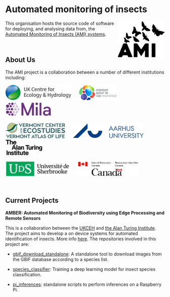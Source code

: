 # Automated monitoring of insects
<img src="https://github.com/AMI-system/.github/blob/main/logo/ami.png" align="right" height="120">

This organisation hosts the source code of software for deploying, and analysing data from, the [Automated Monitoring of Insects (AMI) systems](https://www.ceh.ac.uk/ukceh-ami-trap-automated-monitoring-insects).

&nbsp;
&nbsp;

## About Us

The AMI project is a collaboration between a number of different institutions including:


[<img src="https://github.com/AMI-system/.github/blob/main/logo/ukceh.png" alt="UKCEH Logo" height="50">](https://www.ceh.ac.uk/) &nbsp;&nbsp;&nbsp;&nbsp;
[<img src="https://github.com/AMI-system/.github/blob/main/logo/espace_montreal.png" alt="Espace pour la vie Montreal Logo" height="50">](https://espacepourlavie.ca/en) &nbsp;&nbsp;&nbsp;&nbsp;
[<img src="https://github.com/AMI-system/.github/blob/main/logo/mila.png" alt="MILA Logo" height="50">](https://mila.quebec/en) &nbsp;&nbsp;&nbsp;&nbsp;

[<img src="https://github.com/AMI-system/.github/blob/main/logo/vermont_ecostudies.png" alt="Vermont center for ecostudies logo Logo" height="50">](https://vtecostudies.org/) &nbsp;&nbsp;&nbsp;&nbsp;
[<img src="https://github.com/AMI-system/.github/blob/main/logo/aarhus.png" alt="Aarhus University Logo" height="50">](https://international.au.dk/) &nbsp;&nbsp;&nbsp;
[<img src="https://github.com/AMI-system/.github/blob/main/logo/turing.png" alt="The Alan Turing Institute Logo" height="50">](https://www.turing.ac.uk/) &nbsp;&nbsp;&nbsp;&nbsp;

[<img src="https://github.com/AMI-system/.github/blob/main/logo/sherbrooke.png" alt="University of Sherbrooke Logo" height="50">](https://www.usherbrooke.ca/) &nbsp;&nbsp;&nbsp;&nbsp;
[<img src="https://github.com/AMI-system/.github/blob/main/logo/national_resources_canada.png" alt="National Resources Canada Logo" height="50">](https://natural-resources.canada.ca/home)

&nbsp;

## Current Projects

**AMBER: Automated Monitoring of Biodiversity using Edge Processing and Remote Sensors**

This is a collaboration between the [UKCEH](https://www.ceh.ac.uk/) and [the Alan Turing Institute](https://www.turing.ac.uk/). The project aims to develop a on device systems for automated identification of insects. More info [here](https://www.turing.ac.uk/research/research-projects/amber-ai-assisted-monitoring-biodiversity-using-edge-processing-and). The repositories involved in this project are:
- [gbif_download_standalone](https://github.com/AMI-system/gbif_download_standalone): A standalone tool to download images from the GBIF database according to a species list.
<!--- [binary_moth_detector]() --->
- [species_classifier](https://github.com/AMI-system/species_classifier): Training a deep learning model for insect species classification.
<!--- [compress_models]() --->
- [pi_inferences](https://github.com/AMI-system/pi_inferences): standalone scripts to perform inferences on a Raspberry Pi.
